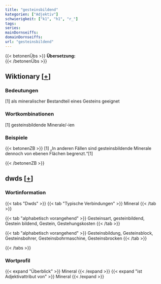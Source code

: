 ```yaml
---
title: "gesteinsbildend"
kategorien: ["Adjektiv"]
schwierigkeit: ["k1", "h1", "r_"]
tags:
series:
mainDornseiffs:
domainDornseiffs:
url: "gesteinsbildend"
---
```


{{< betonenÜbs >}}
**Übersetzung:**  
{{< /betonenÜbs >}}

## Wiktionary [[+](https://de.wiktionary.org/wiki/gesteinsbildend)]

### Bedeutungen
[1] als mineralischer Bestandteil eines Gesteins geeignet  

### Wortkombinationen
[1] gesteinsbildende Minerale/-ien  

### Beispiele
{{< betonenZB >}}
[1] „In anderen Fällen sind gesteinsbildende Minerale dennoch von ebenen Flächen begrenzt.“[1]  

{{< /betonenZB >}}


## dwds [[+](https://www.dwds.de/wb/gesteinsbildend)]

### Wortinformation
{{< tabs "Dwds" >}}
{{< tab "Typische Verbindungen" >}}
Mineral
{{< /tab >}}

{{< tab "alphabetisch vorangehend" >}}
Gesteinsart, gesteinbildend, Gestein bildend, Gestein, Gestehungskosten
{{< /tab >}}

{{< tab "alphabetisch vorangehend" >}}
Gesteinsbildung, Gesteinsblock, Gesteinsbohrer, Gesteinsbohrmaschine, Gesteinsbrocken
{{< /tab >}}

{{< /tabs >}}

### Wortprofil
{{< expand "Überblick" >}} Mineral {{< /expand >}}
{{< expand "ist Adjektivattribut von" >}} Mineral {{< /expand >}}

